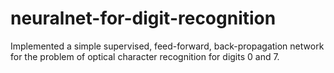 # neuralnet-for-digit-recognition
Implemented a simple supervised, feed-forward, back-propagation network for the problem of optical character recognition for digits 0 and 7.
